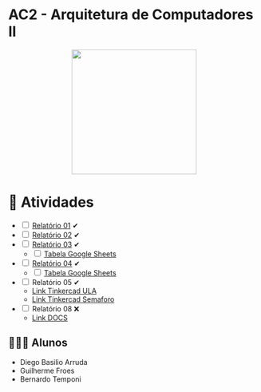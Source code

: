 # AC2 - Arquitetura de Computadores II

<div style = "text-align: center">
 <img src="https://media.giphy.com/media/3o7TKx997XonqmAGU8/giphy.gif" width = 250px>
</div>

# 📄 Atividades

<ul>
  <li>
   <input type="checkbox"> <a href="https://sgapucminasbr-my.sharepoint.com/:w:/g/personal/739940_sga_pucminas_br/EXTKLJT5-5VNpVuUgdhx9Q8BBivWpritvufqmVeZFMrLxg?e=DXQ25p"> Relatório 01</a> ✔
  </li>
  <li>
   <input type="checkbox"> <a href="https://sgapucminasbr-my.sharepoint.com/:w:/g/personal/739940_sga_pucminas_br/EQF42P_6_F9Hib9-Ha4JQLQB6aKPhGtGfX59CN5zfgJNIA?e=dadkz0"> Relatório 02</a> ✔
  </li>
  <li>
    <input type="checkbox"> <a href="https://sgapucminasbr-my.sharepoint.com/:w:/g/personal/739940_sga_pucminas_br/EfF2pNWZUcZJtomcRNsWU1wBOpRyT2Atlhh5NE6XGWTz9w?e=1mEnl6"> Relatório 03</a> ✔
    <ul>
      <li>
        <input type="checkbox"> <a href=https://docs.google.com/spreadsheets/d/10Yw3WbD_rMmXLkVxEEaKI62aBElqdk0dMOgrTa4sUOA/edit?usp=sharing> Tabela Google Sheets</a>
      </li>
    </ul>
  </li>
  <li>
    <input type="checkbox"> <a href="https://sgapucminasbr-my.sharepoint.com/:w:/g/personal/739940_sga_pucminas_br/EWaJVYB8qJFMvNgv3t97OigB0n5h2Cds-xbNjM8T3DbXVA?e=hUGBsn"> Relatório 04</a> ✔
    <ul>
      <li>
        <input type="checkbox"> <a href=https://docs.google.com/spreadsheets/d/1vDWZmlZJg_P6E6ak2q27U25c3lE6LosnbibR6WUrtzY/edit?usp=sharing> Tabela Google Sheets</a>
      </li>
    </ul>
  </li>
  <li>
    <input type="checkbox"> Relatório 05</a> ✔
    <ul>
      <li>
        <a href=https://www.tinkercad.com/things/c2wobxauxQ2-funky-albar-krunk/editel?sharecode=Rjq28IvkHqPH-iwjenKaw6ssckfQKiHopVFvacIiS6Y> Link Tinkercad ULA</a>
      </li>
      <li>
        <a href=https://www.tinkercad.com/things/aigv51ZU4V7-terrific-leelo-snaget/editel?sharecode=pBcgkOxe50mnlF6YL0nn0dPLieblmkxuz9RgXzT5EtE> Link Tinkercad Semaforo</a>
      </li>
    </ul>
  </li>
  <li>
    <input type="checkbox"> Relatório 08</a> ❌
    <ul>
      <li>
        <a href=https://docs.google.com/document/d/1vKYYJ9Eg5wwiVBf1xabGyJnYizbQroTjMPw_MqWkAFE/edit?usp=sharing> Link DOCS</a>
      </li>
    </ul>
  </li>
</ul>

## 👨🏼‍🎓 Alunos

<ul>
  <li>
   Diego Basilio Arruda
  </li>
  <li>
   Guilherme Froes
  </li>
  <li>
    Bernardo Temponi
  </li>
</ul>
